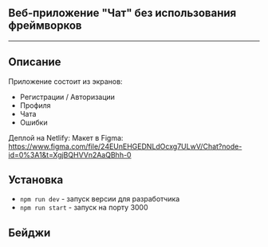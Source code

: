 ## Веб-приложение "Чат" без использования фреймворков
---

## Описание
Приложение состоит из экранов:
- Регистрации / Авторизации
- Профиля
- Чата
- Ошибки

Деплой на Netlify: 
Макет в Figma: https://www.figma.com/file/24EUnEHGEDNLdOcxg7ULwV/Chat?node-id=0%3A1&t=XgjBQHVVn2AaQBhh-0

## Установка
- `npm run dev` - запуск версии для разработчика
- `npm run start` - запуск на порту 3000

## Бейджи


